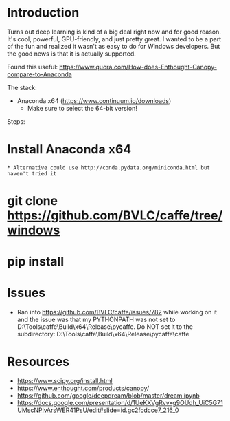 # Introduction

Turns out deep learning is kind of a big deal right now and for good reason. It's cool, powerful, GPU-friendly, and just pretty great. I wanted to be a part of the fun and realized it wasn't as easy to do for Windows developers. But the good news is that it is actually supported.

Found this useful: https://www.quora.com/How-does-Enthought-Canopy-compare-to-Anaconda

The stack:

* Anaconda x64 (https://www.continuum.io/downloads)
    - Make sure to select the 64-bit version!

Steps:

# Install Anaconda x64
    * Alternative could use http://conda.pydata.org/miniconda.html but haven't tried it
# git clone https://github.com/BVLC/caffe/tree/windows
# pip install 

# Issues

* Ran into https://github.com/BVLC/caffe/issues/782 while working on it and the issue was that my PYTHONPATH was not set to D:\Tools\caffe\Build\x64\Release\pycaffe. Do NOT set it to the subdirectory: D:\Tools\caffe\Build\x64\Release\pycaffe\caffe

# Resources

* https://www.scipy.org/install.html
* https://www.enthought.com/products/canopy/
* https://github.com/google/deepdream/blob/master/dream.ipynb
* https://docs.google.com/presentation/d/1UeKXVgRvvxg9OUdh_UiC5G71UMscNPlvArsWER41PsU/edit#slide=id.gc2fcdcce7_216_0